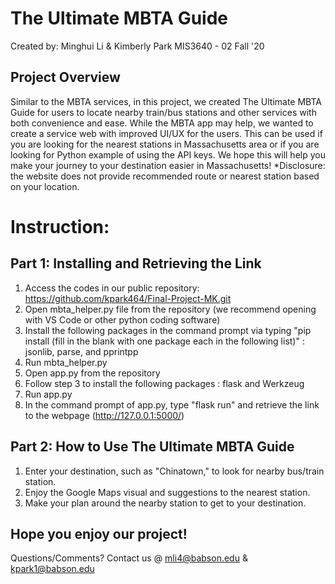 # The Ultimate MBTA Guide
Created by: Minghui Li & Kimberly Park
MIS3640 - 02 Fall '20

## Project Overview

Similar to the MBTA services, in this project, we created The Ultimate MBTA Guide for users to locate nearby train/bus stations and other services with both convenience and ease. While the MBTA app may help, we wanted to create a service web with improved UI/UX for the users. This can be used if you are looking for the nearest stations in Massachusetts area or if you are looking for Python example of using the API keys. 
We hope this will help you make your journey to your destination easier in Massachusetts!
*Disclosure: the website does not provide recommended route or nearest station based on your location.

# Instruction:
## Part 1: Installing and Retrieving the Link
1. Access the codes in our public repository: https://github.com/kpark464/Final-Project-MK.git
2. Open mbta_helper.py file from the repository (we recommend opening with VS Code or other python coding software)
3. Install the following packages in the command prompt via typing "pip install (fill in the blank with one package each in the following list)" : jsonlib, parse, and pprintpp
4. Run mbta_helper.py
5. Open app.py from the repository
6. Follow step 3 to install the following packages : flask and Werkzeug
7. Run app.py 
8. In the command prompt of app.py, type "flask run" and retrieve the link to the webpage (http://127.0.0.1:5000/)

## Part 2: How to Use The Ultimate MBTA Guide
1. Enter your destination, such as "Chinatown," to look for nearby bus/train station.
2. Enjoy the Google Maps visual and suggestions to the nearest station.
3. Make your plan around the nearby station to get to your destination.

## Hope you enjoy our project! 
Questions/Comments? 
Contact us @
mli4@babson.edu & kpark1@babson.edu



